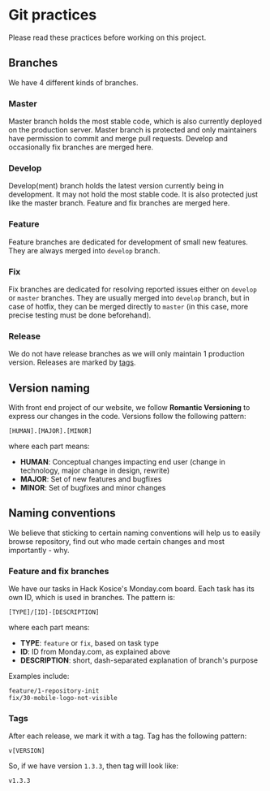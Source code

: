 # Git practices

Please read these practices before working on this project.


## Branches

We have 4 different kinds of branches.

### Master

Master branch holds the most stable code, which is also currently deployed on the production server. Master branch is protected and only maintainers have permission to commit and merge pull requests. Develop and occasionally fix branches are merged here.

### Develop

Develop(ment) branch holds the latest version currently being in development. It may not hold the most stable code. It is also protected just like the master branch. Feature and fix branches are merged here.

### Feature

Feature branches are dedicated for development of small new features. They are always merged into `develop` branch.

### Fix

Fix branches are dedicated for resolving reported issues either on `develop` or `master` branches. They are usually merged into `develop` branch, but in case of hotfix, they can be merged directly to `master` (in this case, more precise testing must be done beforehand).

### Release

We do not have release branches as we will only maintain 1 production version. Releases are marked by [tags](#tags).


## Version naming

With front end project of our website, we follow **Romantic Versioning** to express our changes in the code. Versions follow the following pattern:

    [HUMAN].[MAJOR].[MINOR]

where each part means:

- **HUMAN**: Conceptual changes impacting end user (change in technology, major change in design, rewrite)
- **MAJOR**: Set of new features and bugfixes
- **MINOR**: Set of bugfixes and minor changes


## Naming conventions

We believe that sticking to certain naming conventions will help us to easily browse repository, find out who made certain changes and most importantly - why.

### Feature and fix branches

We have our tasks in Hack Kosice's Monday.com board. Each task has its own ID, which is used in branches. The pattern is:

    [TYPE]/[ID]-[DESCRIPTION]

where each part means:

- **TYPE**: `feature` or `fix`, based on task type
- **ID**: ID from Monday.com, as explained above
- **DESCRIPTION**: short, dash-separated explanation of branch's purpose

Examples include:

    feature/1-repository-init
    fix/30-mobile-logo-not-visible

### Tags

After each release, we mark it with a tag. Tag has the following pattern:

    v[VERSION]

So, if we have version `1.3.3`, then tag will look like:

    v1.3.3
